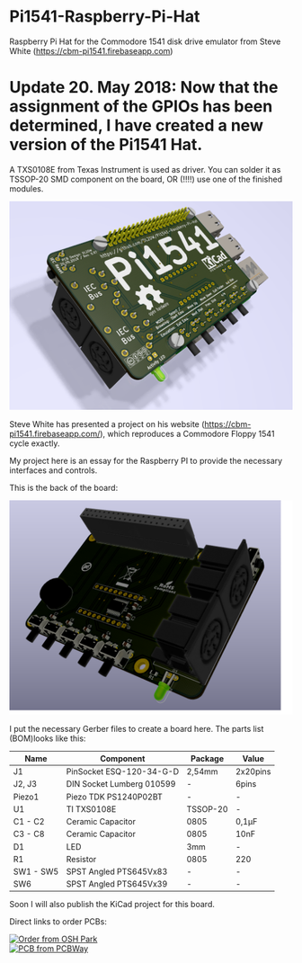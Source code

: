 # Pi1541-Raspberry-Pi-Hat
Raspberry Pi Hat for the Commodore 1541 disk drive emulator from Steve White (https://cbm-pi1541.firebaseapp.com)



# Update 20. May 2018: Now that the assignment of the GPIOs has been determined, I have created a new version of the Pi1541 Hat.

A TXS0108E from Texas Instrument is used as driver. You can solder it as TSSOP-20 SMD component on the board, OR (!!!!) use one of the finished modules.


![Alt text](image.png "3D Model from KiCad")
 
Steve White has presented a project on his website (https://cbm-pi1541.firebaseapp.com/), which reproduces a Commodore Floppy 1541 cycle exactly. 

My project here is an essay for the Raspberry PI to provide the necessary interfaces and controls.

This is the back of the board:

![Alt text](back.png "3D Model from KiCad")


I put the necessary Gerber files to create a board here. The parts list (BOM)looks like this:

|Name|Component|Package|Value|
--- |--- | --- | ---
|J1|PinSocket ESQ-120-34-G-D|2,54mm|2x20pins|
|J2, J3|DIN Socket Lumberg 010599|-|6pins|
|Piezo1|Piezo TDK PS1240P02BT|-|-|
|U1|TI TXS0108E|TSSOP-20|-|
|C1 - C2|Ceramic Capacitor|0805|0,1µF|
|C3 - C8|Ceramic Capacitor|0805|10nF|
|D1|LED|3mm|-|
|R1|Resistor|0805|220|
|SW1 - SW5|SPST Angled PTS645Vx83|-|-|
|SW6|SPST Angled PTS645Vx39|-|-|

Soon I will also publish the KiCad project for this board. 

Direct links to order PCBs:<br/>

<a href="https://oshpark.com/shared_projects/2aZQfJjQ"><img src="https://oshpark.com/assets/badge-5b7ec47045b78aef6eb9d83b3bac6b1920de805e9a0c227658eac6e19a045b9c.png" alt="Order from OSH Park"></img></a>
<br/>
<a href="https://www.pcbway.com/project/shareproject/W113176ASH9_Pi1541_Ad_on_Board.html"><img src="https://www.pcbway.com/project/img/images/frompcbway.png" alt="PCB from PCBWay"></img></a>
